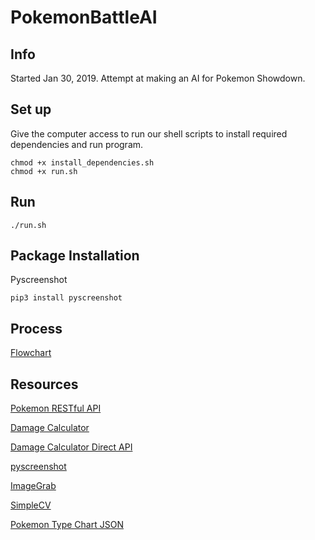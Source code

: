 # PokemonBattleAI
## Info
Started Jan 30, 2019. Attempt at making an AI for Pokemon Showdown.

## Set up
Give the computer access to run our shell scripts to install required dependencies and run program.
```
chmod +x install_dependencies.sh
chmod +x run.sh
```

## Run
```
./run.sh
```

## Package Installation
Pyscreenshot
```
pip3 install pyscreenshot
```

## Process
[Flowchart](https://drive.google.com/file/d/1lKlAXX6oTKvsP-u4UJKKDgsfQPQOcvCj/view?usp=sharing)

## Resources
[Pokemon RESTful API](https://pokeapi.co/)

[Damage Calculator](https://www.smogon.com/forums/threads/damage-calculator-api.3599759/)

[Damage Calculator Direct API](https://calc-api.herokuapp.com/calc-api)

[pyscreenshot](https://pypi.org/project/pyscreenshot/)

[ImageGrab](https://pillow.readthedocs.io/en/3.0.x/reference/ImageGrab.html)

[SimpleCV](http://simplecv.org/)

[Pokemon Type Chart JSON](https://github.com/filipekiss/pokemon-type-chart/blob/master/types.json)
